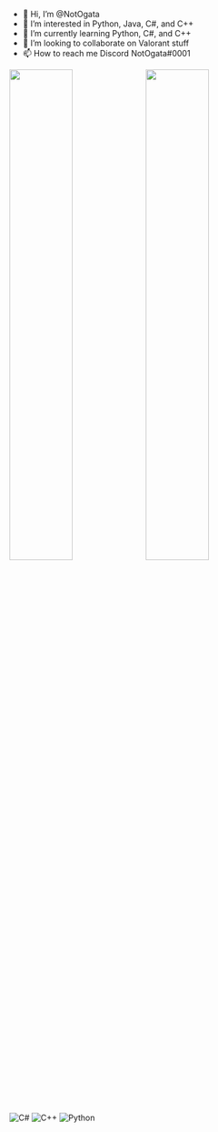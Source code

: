- 👋 Hi, I’m @NotOgata
- 👀 I’m interested in Python, Java, C#, and C++
- 🌱 I’m currently learning Python, C#, and C++
- 💞️ I’m looking to collaborate on Valorant stuff
- 📫 How to reach me Discord NotOgata#0001

<!---
NotOgata/NotOgata is a ✨ special ✨ repository because its `README.md` (this file) appears on your GitHub profile.
You can click the Preview link to take a look at your changes.
--->

<img align="left" width="47%" src="https://github-readme-stats.vercel.app/api?username=NotOgata&show_icons=true&theme=radical" />

<img align="left" width="47%" src="https://github-readme-stats.vercel.app/api/top-langs/?username=NotOgata&layout=compact" />

![C#](https://img.shields.io/badge/c%23-%23239120.svg?style=for-the-badge&logo=c-sharp&logoColor=white)
![C++](https://img.shields.io/badge/c++-%2300599C.svg?style=for-the-badge&logo=c%2B%2B&logoColor=white)
![Python](https://img.shields.io/badge/python-3670A0?style=for-the-badge&logo=python&logoColor=ffdd54)
